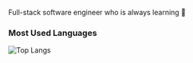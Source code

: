 Full-stack software engineer who is always learning 🌱

### Most Used Languages
![Top Langs](https://github-readme-stats.vercel.app/api/top-langs/?username=codewithji&layout=compact&theme=transparent&hide_title=true&hide_border=true)
